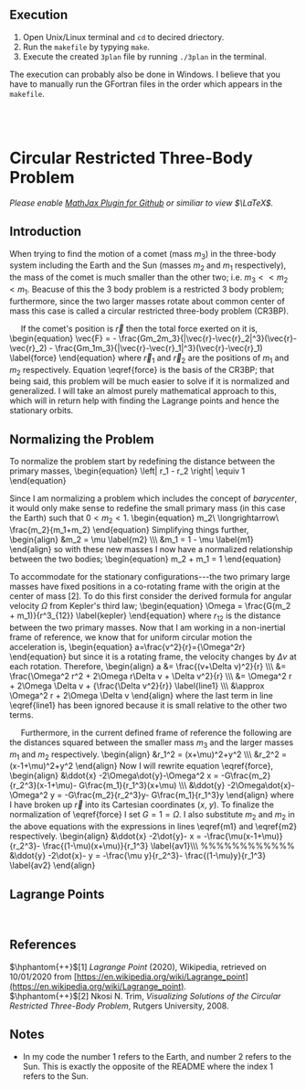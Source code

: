 ## Execution
 1. Open Unix/Linux terminal and `cd` to decired driectory.
 2. Run the `makefile` by typying `make`.
 3. Execute the created `3plan` file by running `./3plan` in the terminal.
 
The execution can probably also be done in Windows. I believe that you have to manually run the GFortran files in the order which appears in the `makefile`.


<null>
  <br>
  <null>
    <br>

# Circular Restricted Three-Body Problem

*Please enable [MathJax Plugin for Github](https://chrome.google.com/webstore/detail/mathjax-plugin-for-github/ioemnmodlmafdkllaclgeombjnmnbima?hl=en) or similiar to view $\LaTeX$.*

## Introduction
When trying to find the motion of a comet (mass $m_3$) in the three-body system including the Earth and the Sun (masses $m_2$ and $m_1$ respectively), the mass of the comet is much smaller than the other two; i.e. $m_3<<m_2<m_1$. Beacuse of this the 3 body problem is a restricted 3 body problem; furthermore, since the two larger masses rotate about common center of mass this case is called a circular restricted three-body problem (CR3BP).

&nbsp;&nbsp;&nbsp;&nbsp; If the comet's position is $\vec{r}$ then the total force exerted on it is,
\begin{equation}
    \vec{F} = - \frac{Gm_2m_3}{|\vec{r}-\vec{r}_2|^3}(\vec{r}-\vec{r}_2) - \frac{Gm_1m_3}{|\vec{r}-\vec{r}_1|^3}(\vec{r}-\vec{r}_1) \label{force}
\end{equation}
where $\vec{r}_1$ and $\vec{r}_2$ are the positions of $m_1$ and $m_2$ respectively. Equation \eqref{force} is the basis of the CR3BP; that being said, this problem will be much easier to solve if it is normalized and generalized. I will take an almost purely mathematical approach to this, which will in return help with finding the Lagrange points and hence the stationary orbits.

## Normalizing the Problem
To normalize the problem start by redefining the distance between the primary masses,
\begin{equation}
  \left| r_1 - r_2 \right| \equiv 1
\end{equation}

Since I am normalizing a problem which includes the concept of *barycenter*, it would only make sense to redefine the small primary mass (in this case the Earth) such that $0<m_2<1$.
\begin{equation}
    m_2\ \longrightarrow\ \frac{m_2}{m_1+m_2}
\end{equation}
Simplifying things further,
\begin{align}
    &m_2 = \mu \label{m2} \\\\\\
    &m_1 = 1 - \mu \label{m1}
\end{align}
so with these new masses I now have a normalized relationship between the two bodies;
\begin{equation}
    m_2 + m_1 = 1
\end{equation}

To accommodate for the stationary configurations---the two primary large masses have fixed positions in a co-rotating frame with the origin at the center of mass [2]. To do this first consider the derived formula for angular velocity $\Omega$ from Kepler's third law;
\begin{equation}
    \Omega = \frac{G(m_2 + m_1)}{r^3_{12}} \label{kepler}
\end{equation}
where $r_{12}$ is the distance between the two primary masses. Now that I am working in a non-inertial frame of reference, we know that for uniform circular motion the acceleration is,
\begin{equation}
    a=\frac{v^2}{r}={\Omega^2r}
\end{equation}
but since it is a rotating frame, the velocity changes by $\Delta v$ at each rotation. Therefore,
\begin{align}
    a &= \frac{(v+\Delta v)^2}{r} \\\\\\
    &= \frac{\Omega^2 r^2 + 2\Omega r\Delta v + \Delta v^2}{r} \\\\\\
    &= \Omega^2 r + 2\Omega \Delta v + {\frac{\Delta v^2}{r}} \label{line1} \\\\\\
    &\approx \Omega^2 r + 2\Omega \Delta v
\end{align}
where the last term in line \eqref{line1} has been ignored because it is small relative to the other two terms.

&nbsp;&nbsp;&nbsp;&nbsp; Furthermore, in the current defined frame of reference the following are the distances squared between the smaller mass $m_3$ and the larger masses $m_1$ and $m_2$ respectively.
\begin{align}
    &r_1^2 = (x+\mu)^2+y^2 \\\\\\
    &r_2^2 = (x-1+\mu)^2+y^2
\end{align}
Now I will rewrite equation \eqref{force},
\begin{align}
    &\ddot{x} -2\Omega\dot{y}-\Omega^2 x = -G\frac{m_2}{r_2^3}(x-1+\mu)- G\frac{m_1}{r_1^3}(x+\mu) \\\\\\
    &\ddot{y} -2\Omega\dot{x}-\Omega^2 y = -G\frac{m_2}{r_2^3}y- G\frac{m_1}{r_1^3}y
\end{align}
where I have broken up $\vec{r}$ into its Cartesian coordinates $(x,$ $y)$. To finalize the normalization of \eqref{force} I set $G=1=\Omega$. I also substitute $m_2$ and $m_2$ in the above equations with the expressions in lines \eqref{m1} and \eqref{m2} respectively.
\begin{align}
    &\ddot{x} -2\dot{y}- x = -\frac{\mu(x-1+\mu)}{r_2^3}- \frac{(1-\mu)(x+\mu)}{r_1^3} \label{av1}\\\\\\
        %%%%%%%%%%%%
    &\ddot{y} -2\dot{x}- y = -\frac{\mu y}{r_2^3}- \frac{(1-\mu)y}{r_1^3} \label{av2}
\end{align}

## Lagrange Points




<null>
  <br>
    
## References
$\hphantom{++}$[1] *Lagrange Point* (2020), Wikipedia, retrieved on 10/01/2020 from [https://en.wikipedia.org/wiki/Lagrange_point](https://en.wikipedia.org/wiki/Lagrange_point). <br>
$\hphantom{++}$[2] Nkosi N. Trim, *Visualizing Solutions of the Circular Restricted Three-Body Problem*, Rutgers
University, 2008.

## Notes
- In my code the number 1 refers to the Earth, and number 2 refers to the Sun. This is exactly the opposite of the README where the index 1 refers to the Sun.
